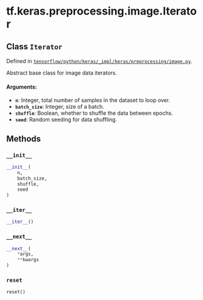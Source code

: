 <div itemscope itemtype="http://developers.google.com/ReferenceObject">
<meta itemprop="name" content="tf.keras.preprocessing.image.Iterator" />
<meta itemprop="property" content="__init__"/>
<meta itemprop="property" content="__iter__"/>
<meta itemprop="property" content="__next__"/>
<meta itemprop="property" content="reset"/>
</div>

# tf.keras.preprocessing.image.Iterator

## Class `Iterator`





Defined in [`tensorflow/python/keras/_impl/keras/preprocessing/image.py`](https://www.tensorflow.org/code/tensorflow/python/keras/_impl/keras/preprocessing/image.py).

Abstract base class for image data iterators.

#### Arguments:

* <b>`n`</b>: Integer, total number of samples in the dataset to loop over.
* <b>`batch_size`</b>: Integer, size of a batch.
* <b>`shuffle`</b>: Boolean, whether to shuffle the data between epochs.
* <b>`seed`</b>: Random seeding for data shuffling.

## Methods

<h3 id="__init__"><code>__init__</code></h3>

``` python
__init__(
    n,
    batch_size,
    shuffle,
    seed
)
```



<h3 id="__iter__"><code>__iter__</code></h3>

``` python
__iter__()
```



<h3 id="__next__"><code>__next__</code></h3>

``` python
__next__(
    *args,
    **kwargs
)
```



<h3 id="reset"><code>reset</code></h3>

``` python
reset()
```





